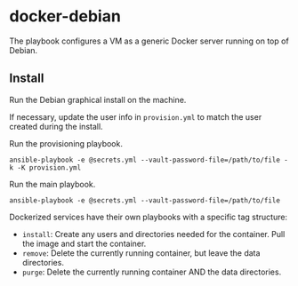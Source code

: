 # docker-debian

The playbook configures a VM as a generic Docker server running on top of Debian.

## Install

Run the Debian graphical install on the machine.

If necessary, update the user info in `provision.yml` to match the user created during the install.

Run the provisioning playbook.

```
ansible-playbook -e @secrets.yml --vault-password-file=/path/to/file -k -K provision.yml
```

Run the main playbook.

```
ansible-playbook -e @secrets.yml --vault-password-file=/path/to/file
```

Dockerized services have their own playbooks with a specific tag structure:

* `install`: Create any users and directories needed for the container. Pull the image and start the container.
* `remove`: Delete the currently running container, but leave the data directories.
* `purge`: Delete the currently running container AND the data directories.

